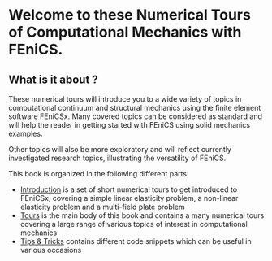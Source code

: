 # Welcome to these Numerical Tours of Computational Mechanics with FEniCS.

## What is it about ?

These numerical tours will introduce you to a wide variety of topics in computational continuum and structural mechanics using the finite element software FEniCSx. Many covered topics can be considered as standard and will help the reader in getting started with FEniCS using solid mechanics examples.

Other topics will also be more exploratory and will reflect currently investigated research topics, illustrating the versatility of FEniCS.

This book is organized in the following different parts:
* [Introduction](intro) is a set of short numerical tours to get introduced to FEniCSx, covering a simple linear elasticity problem, a non-linear elasticity problem and a multi-field plate problem
* [Tours](tours) is the main body of this book and contains a many numerical tours covering a large range of various topics of interest in computational mechanics
* [Tips & Tricks](tips) contains different code snippets which can be useful in various occasions

```{tableofcontents}
```
